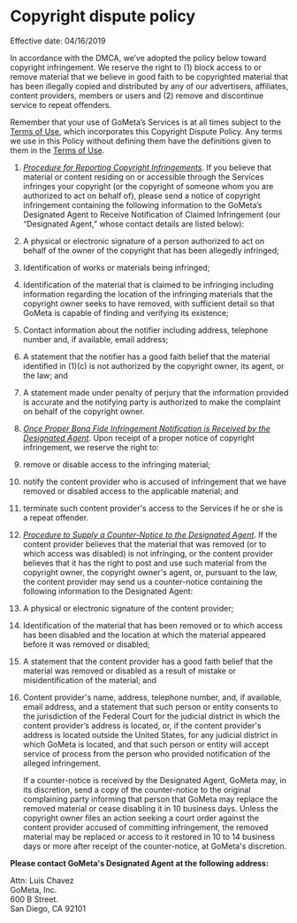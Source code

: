 # Copyright dispute policy

Effective date: 04/16/2019

In accordance with the DMCA, we’ve adopted the policy below toward copyright infringement. We reserve the right to (1) block access to or remove material that we believe in good faith to be copyrighted material that has been illegally copied and distributed by any of our advertisers, affiliates, content providers, members or users and (2) remove and discontinue service to repeat offenders. 

Remember that your use of GoMeta’s Services is at all times subject to the [Terms of Use](https://gokoji.com/terms), which incorporates this Copyright Dispute Policy.  Any terms we use in this Policy without defining them have the definitions given to them in the [Terms of Use](https://gokoji.com/terms).  



1. _<span style="text-decoration:underline;">Procedure for Reporting Copyright Infringements</span>_.  If you believe that material or content residing on or accessible through the Services infringes your copyright (or the copyright of someone whom you are authorized to act on behalf of), please send a notice of copyright infringement containing the following information to the GoMeta’s Designated Agent to Receive Notification of Claimed Infringement (our “Designated Agent,” whose contact details are listed below):
1. A physical or electronic signature of a person authorized to act on behalf of the owner of the copyright that has been allegedly infringed;
2. Identification of works or materials being infringed;
3. Identification of the material that is claimed to be infringing including information regarding the location of the infringing materials that the copyright owner seeks to have removed, with sufficient detail so that GoMeta is capable of finding and verifying its existence;
4. Contact information about the notifier including address, telephone number and, if available, email address;
5. A statement that the notifier has a good faith belief that the material identified in (1)(c) is not authorized by the copyright owner, its agent, or the law; and
6. A statement made under penalty of perjury that the information provided is accurate and the notifying party is authorized to make the complaint on behalf of the copyright owner.
2. _<span style="text-decoration:underline;">Once Proper Bona Fide Infringement Notification is Received by the Designated Agent</span>_.  Upon receipt of a proper notice of copyright infringement, we reserve the right to:
1. remove or disable access to the infringing material;
2. notify the content provider who is accused of infringement that we have removed or disabled access to the applicable material; and
3. terminate such content provider's access to the Services if he or she is a repeat offender.
3. _<span style="text-decoration:underline;">Procedure to Supply a Counter-Notice to the Designated Agent</span>_.  If the content provider believes that the material that was removed (or to which access was disabled) is not infringing, or the content provider believes that it has the right to post and use such material from the copyright owner, the copyright owner's agent, or, pursuant to the law, the content provider may send us a counter-notice containing the following information to the Designated Agent:
1. A physical or electronic signature of the content provider;
2. Identification of the material that has been removed or to which access has been disabled and the location at which the material appeared before it was removed or disabled;
3. A statement that the content provider has a good faith belief that the material was removed or disabled as a result of mistake or misidentification of the material; and
4. Content provider's name, address, telephone number, and, if available, email address, and a statement that such person or entity consents to the jurisdiction of the Federal Court for the judicial district in which the content provider’s address is located, or, if the content provider's address is located outside the United States, for any judicial district in which GoMeta is located, and that such person or entity will accept service of process from the person who provided notification of the alleged infringement.

    If a counter-notice is received by the Designated Agent, GoMeta may, in its discretion, send a copy of the counter-notice to the original complaining party informing that person that GoMeta may replace the removed material or cease disabling it in 10 business days. Unless the copyright owner files an action seeking a court order against the content provider accused of committing infringement, the removed material may be replaced or access to it restored in 10 to 14 business days or more after receipt of the counter-notice, at GoMeta's discretion.


**Please contact GoMeta's Designated Agent at the following address:**

Attn: Luis Chavez \
GoMeta, Inc. \
600 B Street. \
San Diego, CA 92101
